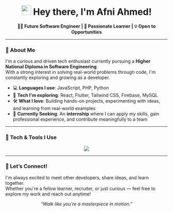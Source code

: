 <h1 align="center">
  <img src="https://emojis.slackmojis.com/emojis/images/1531849430/4246/blob-sunglasses.gif?1531849430" width="30" />
  Hey there, I'm Afni Ahmed!
</h1>

<p align="center"><strong>👨‍💻 Future Software Engineer | 🚀 Passionate Learner | 💡 Open to Opportunities</strong></p>

---

### 🧠 About Me

I'm a curious and driven tech enthusiast currently pursuing a **Higher National Diploma in Software Engineering**.  
With a strong interest in solving real-world problems through code, I'm constantly exploring and growing as a developer.

- 💻 **Languages I use**: JavaScript, PHP, Python  
- 🧪 **Tech I'm exploring**: React, Flutter, Tailwind CSS, Firebase, MySQL  
- 🛠️ **What I love**: Building hands-on projects, experimenting with ideas, and learning from real-world examples  
- 🌟 **Currently Seeking**: An **internship** where I can apply my skills, gain professional experience, and contribute meaningfully to a team

---

### 🧰 Tech & Tools I Use

<p align="center">
  <img src="https://skillicons.dev/icons?i=js,ts,react,php,python,flutter,dart,html,css,tailwind,java,mysql,firebase,git,github,vscode,figma,postman" />
</p>

---

### 🤝 Let’s Connect!

I'm always excited to meet other developers, share ideas, and learn together.  
Whether you're a fellow learner, recruiter, or just curious — feel free to explore my work and reach out anytime!

<p align="center"><em>“Walk like you’re a masterpiece in motion.”</em></p>
